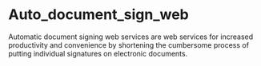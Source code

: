 # Auto_document_sign_web
Automatic document signing web services are web services for increased productivity and convenience by shortening the cumbersome process of putting individual signatures on electronic documents.
